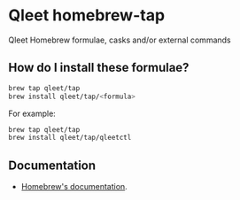 # Qleet homebrew-tap
Qleet Homebrew formulae, casks and/or external commands

## How do I install these formulae?

```bash
brew tap qleet/tap
brew install qleet/tap/<formula>
```

For example:

```bash
brew tap qleet/tap
brew install qleet/tap/qleetctl
```


## Documentation

* [Homebrew's documentation](https://docs.brew.sh).
